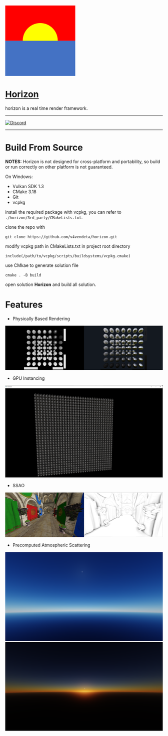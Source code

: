 ![](docs/figs/horizon_224.png)

# [Horizon](https://github.com/v4vendeta/horizon/)

horizon is a real time render framework.

---

[![Discord](https://badgen.net/badge/icon/discord?icon=discord&label)](https://discord.gg/sc33JSBKVQ)

---

# Build From Source

**NOTES:** Horizon is not designed for cross-platform and portability, so build or run correctly on other platform is not guaranteed.

On Windows:

- Vulkan SDK 1.3
- CMake 3.18
- Git
- vcpkg

install the required package with vcpkg, you can refer to ```./horizon/3rd_party/CMakeLists.txt```.

clone the repo with

~~~
git clone https://github.com/v4vendeta/horizon.git
~~~

modify vcpkg path in CMakeLists.txt in project root directory

~~~
include(/path/to/vcpkg/scripts/buildsystems/vcpkg.cmake)
~~~


use CMkae to generate solution file

~~~
cmake . -B build
~~~

open solution **Horizon** and build all solution.

<!-- ./app.exe -config_path D:/codes/horizon/horizon/app/EngineConfig.ini -->

# Features

- Physically Based Rendering

![](docs/figs/samples/pbs.png)

- GPU Instancing

![](docs/figs/samples/gpuinstancing.png)

- SSAO

![](docs/figs/samples/ssao.png)

- Precomputed Atmospheric Scattering

![](docs/figs/samples/atmosphere2.png)
![](docs/figs/samples/atmosphere1.png)
